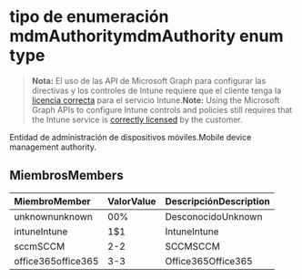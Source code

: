 # <a name="mdmauthority-enum-type"></a><span data-ttu-id="c8ebe-101">tipo de enumeración mdmAuthority</span><span class="sxs-lookup"><span data-stu-id="c8ebe-101">mdmAuthority enum type</span></span>

> <span data-ttu-id="c8ebe-102">**Nota:** El uso de las API de Microsoft Graph para configurar las directivas y los controles de Intune requiere que el cliente tenga la [licencia correcta](https://go.microsoft.com/fwlink/?linkid=839381) para el servicio Intune.</span><span class="sxs-lookup"><span data-stu-id="c8ebe-102">**Note:** Using the Microsoft Graph APIs to configure Intune controls and policies still requires that the Intune service is [correctly licensed](https://go.microsoft.com/fwlink/?linkid=839381) by the customer.</span></span>

<span data-ttu-id="c8ebe-103">Entidad de administración de dispositivos móviles.</span><span class="sxs-lookup"><span data-stu-id="c8ebe-103">Mobile device management authority.</span></span>
## <a name="members"></a><span data-ttu-id="c8ebe-104">Miembros</span><span class="sxs-lookup"><span data-stu-id="c8ebe-104">Members</span></span>
|<span data-ttu-id="c8ebe-105">Miembro</span><span class="sxs-lookup"><span data-stu-id="c8ebe-105">Member</span></span>|<span data-ttu-id="c8ebe-106">Valor</span><span class="sxs-lookup"><span data-stu-id="c8ebe-106">Value</span></span>|<span data-ttu-id="c8ebe-107">Descripción</span><span class="sxs-lookup"><span data-stu-id="c8ebe-107">Description</span></span>|
|:---|:---|:---|
|<span data-ttu-id="c8ebe-108">unknown</span><span class="sxs-lookup"><span data-stu-id="c8ebe-108">unknown</span></span>|<span data-ttu-id="c8ebe-109">0</span><span class="sxs-lookup"><span data-stu-id="c8ebe-109">0%</span></span>|<span data-ttu-id="c8ebe-110">Desconocido</span><span class="sxs-lookup"><span data-stu-id="c8ebe-110">Unknown</span></span>|
|<span data-ttu-id="c8ebe-111">intune</span><span class="sxs-lookup"><span data-stu-id="c8ebe-111">Intune</span></span>|<span data-ttu-id="c8ebe-112">1</span><span class="sxs-lookup"><span data-stu-id="c8ebe-112">$1</span></span>|<span data-ttu-id="c8ebe-113">Intune</span><span class="sxs-lookup"><span data-stu-id="c8ebe-113">Intune</span></span>|
|<span data-ttu-id="c8ebe-114">sccm</span><span class="sxs-lookup"><span data-stu-id="c8ebe-114">SCCM</span></span>|<span data-ttu-id="c8ebe-115">2</span><span class="sxs-lookup"><span data-stu-id="c8ebe-115">-2</span></span>|<span data-ttu-id="c8ebe-116">SCCM</span><span class="sxs-lookup"><span data-stu-id="c8ebe-116">SCCM</span></span>|
|<span data-ttu-id="c8ebe-117">office365</span><span class="sxs-lookup"><span data-stu-id="c8ebe-117">office365</span></span>|<span data-ttu-id="c8ebe-118">3</span><span class="sxs-lookup"><span data-stu-id="c8ebe-118">-3</span></span>|<span data-ttu-id="c8ebe-119">Office365</span><span class="sxs-lookup"><span data-stu-id="c8ebe-119">Office365</span></span>|



